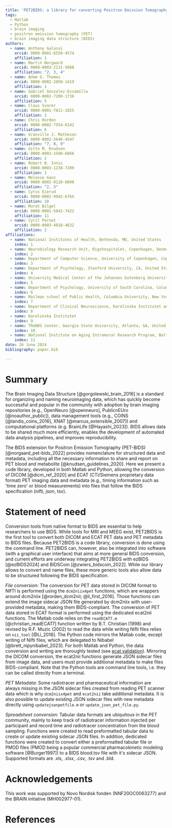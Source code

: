 ```yaml
---
title: 'PET2BIDS: a library for converting Positron Emission Tomography data to BIDS'
tags:
  - Matlab
  - Python
  - brain imaging
  - positron emission tomography (PET)
  - brain imaging data structure (BIDS)
authors:
  - name: Anthony Galassi
    orcid: 0000-0001-6550-4574
    affiliation: 1
  - name: Martin Norgaard
    orcid: 0000-0003-2131-5688
    affiliation: "2, 3, 4"
  - name: Adam G. Thomas
    orcid: 0000-0002-2850-1419
    affiliation: 1
  - name: Gabriel Gonzalez-Escamilla
    orcid: 0000-0002-7209-1736
    affiliation: 5    
  - name: Claus Svarer
    orcid: 0000-0001-7811-1825
    affiliation: 2
  - name: Chris Rorden
    orcid: 0000-0002-7554-6142
    affiliation: 6
  - name: Granville J. Matheson
    orcid: 0000-0002-5646-4547
    affiliation: "7, 8, 9"
  - name: Gitte M. Knudsen
    orcid: 0000-0003-1508-6866
    affiliation: 2
  - name: Robert B. Innis
    orcid: 0000-0003-1238-7209
    affiliation: 1
  - name: Melanie Ganz
    orcid: 0000-0002-9120-8098
    affiliation: "2, 3"
  - name: Cyrus Eierud
    orcid: 0000-0002-9942-676X
    affiliation: 10
  - name: Murat Bilgel
    orcid: 0000-0001-5042-7422
    affiliation: 11
  - name: Cyril Pernet
    orcid: 0000-0003-4010-4632
    affiliation: 2
affiliations:
  - name: National Institutes of Health, Bethesda, MD, United States
    index: 1
  - name: Neurobiology Research Unit, Rigshospitalet, Copenhagen, Denmark
    index: 2
  - name: Department of Computer Science, University of Copenhagen, Copenhagen, Denmark
    index: 3
  - name: Department of Psychology, Stanford University, CA, United States
    index: 4
  - name: University Medical Center of the Johannes Gutenberg University Mainz, Mainz, Germany
    index: 5
  - name: Department of Psychology, University of South Carolina, Columbia, SC, United States
    index: 6
  - name: Mailman school of Public Health, Columbia University, New York, NY, United States
    index: 7
  - name: Department of Clinical Neuroscience, Karolinska Institutet and Stockholm County Council, Stockholm, Sweden
    index: 8
  - name: Karolinska Institutet
    index: 9
  - name: TReNDS Center, Georgia State University, Atlanta, GA, United States
    index: 10
  - name: National Institute on Aging Intramural Research Program, Baltimore, MD, United States
    index: 11
date: 26 June 2024
bibliography: paper.bib

---
```


# Summary

The Brain Imaging Data Structure [@gorgolewski_brain_2016] is a standard for organizing and naming neuroimaging data,
which has quickly become successful and popular in the community with adoption by brain imaging repositories
(e.g., OpenNeuro [@openneuro], PublicnEUro [@noauthor_public]),
data management tools (e.g., COINS [@landis_coins_2016], XNAT [@marcus_extensible_2007]) and computational platforms
(e.g. BrainLife [@Hayashi_2023]). BIDS allows data to be shared much more efficiently, enables the development of
automated data analysis pipelines, and improves reproducibility.

The BIDS extension for Positron Emission Tomography (PET-BIDS) [@norgaard_pet-bids_2022] provides nomenclature for
structured data and metadata, including all the necessary information to share and report on PET blood and metabolite
[@knudsen_guidelines_2020]. Here we present a code library, developed in both Matlab and Python, allowing the conversion
of DICOM [@dicm_ref_2020] and ECAT (CTI/Siemens proprietary data format) PET imaging data and metadata
(e.g., timing information such as 'time zero' or blood measurements) into files that follow the BIDS specification
(nifti, json, tsv).

# Statement of need

Conversion tools from native format to BIDS are essential to help researchers to use BIDS. While tools for MRI and MEEG
exist, PET2BIDS is the first tool to convert both DICOM and ECAT PET data and PET metadata to BIDS files. Because
PET2BIDS is a code library, conversion is done using the command line. PET2BIDS can, however, also be integrated into
software (with a graphical user interface) that aims at more general BIDS conversion, and current efforts are underway
integrating PET2BIDS with ezBIDS [@ezBIDS2024] and BIDSCoin [@zwiers_bidscoin_2022]. While our library allows to
convert and name files, these more generic tools also allow data to be structured following the BIDS specification.

_File conversion_: The conversion for PET data stored in DICOM format to NIfTI is performed using the `dcm2niix4pet`
functions, which are wrappers around dcm2niix [@rorden_dcm2nii; @li_first_2016]. Those functions can extend the image
sidecar JSON file generated by dcm2niix with user-provided metadata, making them BIDS-compliant. The conversion of PET
data stored in ECAT format is performed using the dedicated ecat2nii functions. The Matlab code relies on the
`readECAT7.m` [@christian_readECAT7] function written by B.T. Christian (1998) and revised by R.F. Muzic (2002) to read the data
while writing Nifti files relies on `nii_tool` [@Li_2016]. The Python code mirrors the Matlab code, except writing of
Nifti files,
which are delegated to Nibabel [@brett_nipynibabel_2023]. For both Matlab and Python, the data conversion and writing
are thoroughly tested (see [ecat validation](https://github.com/openneuropet/PET2BIDS/tree/main/ecat_validation)).
Mirroring the DICOM conversion, the ecat2nii functions generate JSON sidecar files from image data, and users must
provide additional metadata to make files BIDS-compliant. Note that the Python tools are command line tools, i.e. they
can be called directly from a terminal.

_PET Metadata_: Some radiotracer and pharmaceutical information are always missing in the JSON sidecar files created
from reading PET scanner data which is why `dcm2niix4pet` and `ecat2nii` take additional metadata. It is also possible
to
update existing JSON sidecar files with new metadata directly using `updatejsonpetfile.m` or `update_json_pet_file.py`.

_Spreadsheet conversion_: Tabular data formats are ubiquitous in the PET community, mainly to keep track of radiotracer
information injected per participant and record time and radiotracer concentration from the blood sampling. Functions
were created to read preformatted tabular data to create or update existing sidecar JSON files. In addition, dedicated
functions were created to convert either a preformatted tabular file or PMOD files (PMOD being a popular commercial
pharmacokinetic modeling software [@Burger1997]) to a BIDS blood.tsv file with it's sidecar JSON. Supported formats are
.xls, .xlsx, .csv, .tsv and .bld.

# Acknowledgements

This work was supported by Novo Nordisk fonden (NNF20OC0063277) and the BRAIN initiative (MH002977-01).

# References

